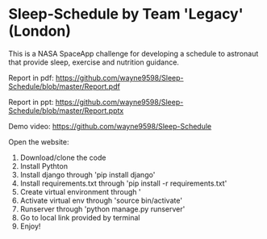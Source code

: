 # Sleep-Schedule by Team 'Legacy' (London)

This is a NASA SpaceApp challenge for developing a schedule to astronaut that provide sleep, exercise and nutrition guidance. 

Report in pdf: https://github.com/wayne9598/Sleep-Schedule/blob/master/Report.pdf

Report in ppt: https://github.com/wayne9598/Sleep-Schedule/blob/master/Report.pptx

Demo video: https://github.com/wayne9598/Sleep-Schedule

Open the website:
1. Download/clone the code
2. Install Pythton
3. Install django through 'pip install django'
4. Install requirements.txt through 'pip install -r requirements.txt'
5. Create virtual environment through '
6. Activate virtual env through 'source bin/activate'
7. Runserver through 'python manage.py runserver'
8. Go to local link provided by terminal
9. Enjoy!
